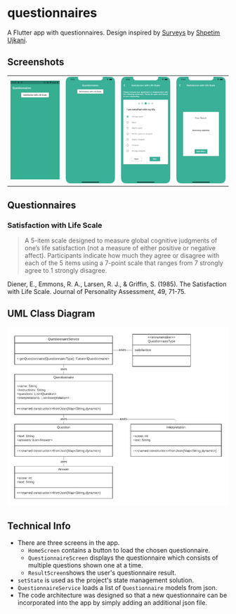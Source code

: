 # questionnaires

A Flutter app with questionnaires. Design inspired by [Surveys](https://dribbble.com/shots/3928903-Surveys) by [Shpetim Ujkani](https://dribbble.com/ShpetimUjkani).

## Screenshots

|                       |                              |                              |                              |
| ----------------------|------------------------------|------------------------------|----------------------------- |
| ![](docs/gifs/01.gif) | ![](docs/screenshots/01.png) | ![](docs/screenshots/02.png) | ![](docs/screenshots/03.png) |

## Questionnaires

### Satisfaction with Life Scale

> A 5-item scale designed to measure global cognitive judgments of one’s life satisfaction (not a measure of either positive or negative affect). Participants indicate how much they agree or disagree with each of the 5 items using a 7-point scale that ranges from 7 strongly agree to 1 strongly disagree.

Diener, E., Emmons, R. A., Larsen, R. J., & Griffin, S. (1985). The Satisfaction with Life Scale. Journal of Personality Assessment, 49, 71-75.

## UML Class Diagram

![](docs/diagrams/uml_questionnaire.png)

## Technical Info

- There are three screens in the app.
    - `HomeScreen` contains a button to load the chosen questionnaire.
    - `QuestionnaireScreen` displays the questionnaire which consists of multiple questions shown one at a time.
    - `ResultScreen`shows the user's questionnaire result.
- `setState` is used as the project's state management solution.
- `QuestionnaireService` loads a list of `Questionnaire` models from json.
- The code architecture was designed so that a new questionnaire can be incorporated into the app by simply adding an additional json file.
